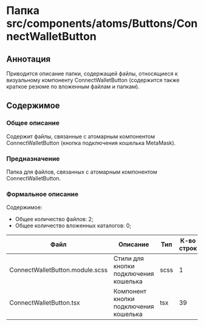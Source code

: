 # Папка src/components/atoms/Buttons/ConnectWalletButton

## Аннотация

Приводится описание папки, содержащей файлы, относящиеся к визуальному компоненту ConnectWalletButton
(содержится также краткое резюме по вложенным файлам и папкам).

## Содержимое

### Общее описание

Содержит файлы, связанные с атомарным компонентом ConnectWalletButton (кнопка подключения кошелька 
MetaMask).

### Предназначение

Папка для файлов, связанных с атомарным компонентом ConnectWalletButton.

### Формальное описание

Содержимое:
* Общее количество файлов: 2;
* Общее количество вложенных каталогов: 0;

| Файл                            | Описание                              | Тип  | К-во строк | Последнее изменение |
|---------------------------------|---------------------------------------|------|------------|---------------------|
| ConnectWalletButton.module.scss | Стили для кнопки подключения кошелька | scss | 1          | 2025-05-06 13:39:38 |
| ConnectWalletButton.tsx         | Компонент кнопки подключения кошелька | tsx  | 39         | 2025-05-06 13:40:02 |

